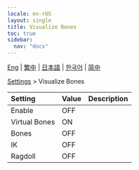 ```yaml
---
locale: en-rUS
layout: single
title: Visualize Bones
toc: true
sidebar:
  nav: "docs"
---
```

[Eng](/dancexr/menu/2025.4/actor/visualize_bones) | [繁中](/tw/dancexr/menu/2025.4/actor/visualize_bones) | [日本語](/jp/dancexr/menu/2025.4/actor/visualize_bones) | [한국어](/kr/dancexr/menu/2025.4/actor/visualize_bones) | [简中](/zh/dancexr/menu/2025.4/actor/visualize_bones)

[Settings](../menu#Settings) > Visualize Bones



| Setting | Value | Description |
| :--- | --- | :--- |
| Enable | OFF | 
| Virtual Bones | ON | 
| Bones | OFF | 
| IK | OFF | 
| Ragdoll | OFF | 
